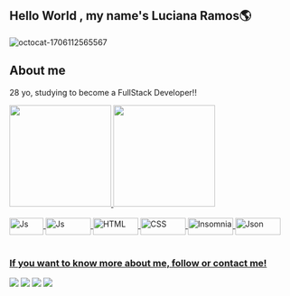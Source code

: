 ## Hello World , my name's Luciana Ramos🌎

![octocat-1706112565567](https://github.com/xluhramosx/xluhramosx/assets/100050957/7a456d7d-e7cc-4797-b3c3-e2934403924c)


## About me

28 yo, studying to become a FullStack Developer!!



 <div>
   <a href="https://github.com/xluhramosx">
   <img height="180em" src="https://github-readme-stats.vercel.app/api?username=xluhramosx&show_icons=true&theme=synthwave&include_all_commits=true&count_private=true"/>
   <img height="180em" src="https://github-readme-stats.vercel.app/api/top-langs/?username=xluhramosx&layout=compact&langs_count=6&theme=synthwave"/>
</div>
    
<div style="display: inline_block"><br>
  <img align="center" alt="Js" height="30" width="60" src="https://img.shields.io/badge/-java-E34A86?style=flat-square&logo=java">
  <img align="center" alt="Js" height="30" width="80" src="https://img.shields.io/badge/JavaScript-323330?style=for-the-badge&logo=javascript&logoColor=F7DF1E">
  <img align="center" alt="HTML" height="30" width="80" src="https://img.shields.io/badge/HTML5-E34F26?style=for-the-badge&logo=html5&logoColor=white">
  <img align="center" alt="CSS" height="30" width="80" src="https://img.shields.io/badge/CSS3-1572B6?style=for-the-badge&logo=css3&logoColor=white">
  <img align="center" alt="Insomnia" height="30" width="80" src="https://img.shields.io/badge/Insomnia-5849be?style=for-the-badge&logo=Insomnia&logoColor=white">
  <img align="center" alt="Json" height="30" width="80" src="https://img.shields.io/badge/json-5E5C5C?style=for-the-badge&logo=json&logoColor=white">
  
 </div>
 
<br>
 
### If you want to know more about me, follow or contact me!
 
<div> 
  <a href="https://instagram.com/xluh.ramosx" target="_blank"><img src="https://img.shields.io/badge/-Instagram-%23E4405F?style=for-the-badge&logo=instagram&logoColor=white" target="_blank"></a>
 <a href="https://discord.gg/5DVhGKVf4h" target="_blank"><img src="https://img.shields.io/badge/Gmail-D14836?style=for-the-badge&logo=gmail&logoColor=white" target="_blank"></a> 
  <a href = "mailto:ramos.d.luciana@gmail.com"><img src="https://img.shields.io/badge/-Gmail-%23333?style=for-the-badge&logo=gmail&logoColor=white" target="_blank"></a>
  <a href="https://www.linkedin.com/in/lucianaramos23" target="_blank"><img src="https://img.shields.io/badge/-LinkedIn-%230077B5?style=for-the-badge&logo=linkedin&logoColor=white" target="_blank"></a>
</div>
